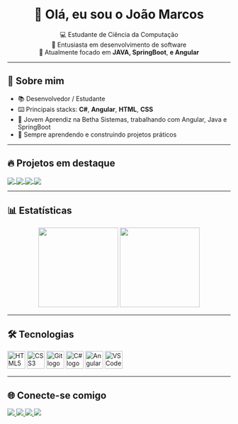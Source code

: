 <h1 align="center">👋 Olá, eu sou o João Marcos</h1>

<p align="center">
  💻 Estudante de Ciência da Computação <br>
  🚀 Entusiasta em desenvolvimento de software <br>
  🎯 Atualmente focado em <b>JAVA, SpringBoot</b>, <b>e Angular</b>
</p>

---

## 📌 Sobre mim
- 📚 Desenvolvedor / Estudante  
- ⌨️ Principais stacks: **C#**, **Angular**, **HTML**, **CSS**  
- 💼 Jovem Aprendiz na Betha Sistemas, trabalhando com Angular, Java e SpringBoot
- 🌱 Sempre aprendendo e construindo projetos práticos  

---

## 🔥 Projetos em destaque

<a href="https://github.com/joaomarcosvs/Faculdade">
  <img align="center" src="https://github-readme-stats.vercel.app/api/pin/?username=joaomarcosvs&repo=Faculdade&theme=dark" />
</a>
<a href="https://github.com/joaomarcosvs/quiz-php">
  <img align="center" src="https://github-readme-stats.vercel.app/api/pin/?username=joaomarcosvs&repo=quiz-php&theme=dark" />
</a>
<a href="https://github.com/joaomarcosvs/crudAngular">
  <img align="center" src="https://github-readme-stats.vercel.app/api/pin/?username=joaomarcosvs&repo=crudAngular&theme=dark" />
</a>
<a href="https://github.com/joaomarcosvs/chess-system-java">
  <img align="center" src="https://github-readme-stats.vercel.app/api/pin/?username=joaomarcosvs&repo=chess-system-java&theme=dark" />
</a>


---

## 📊 Estatísticas

<div align="center">
  <img height="180em" src="https://github-readme-stats.vercel.app/api?username=joaomarcosvs&show_icons=true&theme=dark" />
  <img height="180em" src="https://github-readme-stats.vercel.app/api/top-langs/?username=joaomarcosvs&layout=compact&theme=dark&card_width=320" />
</div>

---

## 🛠️ Tecnologias

<div align="left">
  <img src="https://cdn.jsdelivr.net/gh/devicons/devicon/icons/html5/html5-original.svg" height="40" alt="HTML5 logo" />
  <img src="https://cdn.jsdelivr.net/gh/devicons/devicon/icons/css3/css3-original.svg" height="40" alt="CSS3 logo" />
  <img src="https://cdn.jsdelivr.net/gh/devicons/devicon/icons/git/git-original.svg" height="40" alt="Git logo" />
  <img src="https://cdn.jsdelivr.net/gh/devicons/devicon/icons/csharp/csharp-original.svg" height="40" alt="C# logo" />
  <img src="https://cdn.jsdelivr.net/gh/devicons/devicon/icons/angular/angular-original.svg" height="40" alt="Angular logo" />
  <img src="https://cdn.jsdelivr.net/gh/devicons/devicon/icons/vscode/vscode-original.svg" height="40" alt="VSCode logo" />
</div>

---

## 🌐 Conecte-se comigo

<div align="left">
  <a href="https://www.instagram.com/joaomarcos.vs/" target="_blank">
    <img src="https://img.shields.io/badge/-Instagram-%23E4405F?style=for-the-badge&logo=instagram&logoColor=white">
  </a>
  <a href="https://discord.gg/joaomarcos.vs" target="_blank">
    <img src="https://img.shields.io/badge/Discord-7289DA?style=for-the-badge&logo=discord&logoColor=white">
  </a>
  <a href="mailto:joaomarcos.vieirasantos@gmail.com">
    <img src="https://img.shields.io/badge/-Gmail-%23333?style=for-the-badge&logo=gmail&logoColor=white">
  </a>
  <a href="https://www.linkedin.com/in/joaomarcosvs" target="_blank">
    <img src="https://img.shields.io/badge/-LinkedIn-%230077B5?style=for-the-badge&logo=linkedin&logoColor=white">
  </a>
</div>

